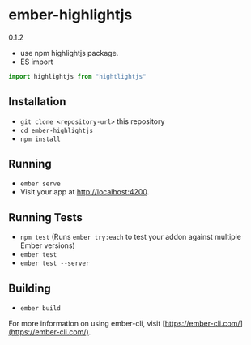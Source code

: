 # ember-highlightjs

0.1.2
* use npm highlightjs package.
* ES import
```javascript
import highlightjs from "hightlightjs"
```

## Installation

* `git clone <repository-url>` this repository
* `cd ember-highlightjs`
* `npm install`

## Running

* `ember serve`
* Visit your app at [http://localhost:4200](http://localhost:4200).

## Running Tests

* `npm test` (Runs `ember try:each` to test your addon against multiple Ember versions)
* `ember test`
* `ember test --server`

## Building

* `ember build`

For more information on using ember-cli, visit [https://ember-cli.com/](https://ember-cli.com/).
